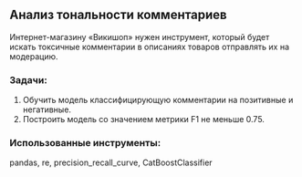 ## Анализ тональности комментариев
Интернет-магазину «Викишоп» нужен инструмент, который будет искать токсичные комментарии в описаниях товаров отправлять их на модерацию.
### Задачи:
1. Обучить модель классифицирующую комментарии на позитивные и негативные.
2. Построить модель со значением метрики F1 не меньше 0.75.

### Использованные инструменты:
pandas, re, precision_recall_curve, CatBoostClassifier
